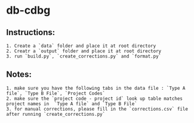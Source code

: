 # db-cdbg

## Instructions:
    1. Create a `data` folder and place it at root directory
    2. Creatr a `output` folder and place it at root directory
    3. run `build.py`, `create_corrections.py` and `format.py`

## Notes: 
    1. make sure you have the following tabs in the data file : `Type A file`, `Type B File`, `Project Codes`
    2. make sure the `project code - project id` look up table matches project names in  `Type A file` and `Type B File`
    3. for manual corrections, please fill in the `corrections.csv` file after running `create_corrections.py`